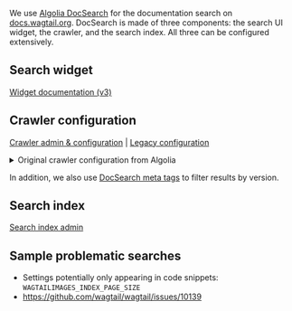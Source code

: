 We use [Algolia DocSearch](https://docsearch.algolia.com/) for the documentation search on [docs.wagtail.org](https://docs.wagtail.org/). DocSearch is made of three components: the search UI widget, the crawler, and the search index. All three can be configured extensively.

## Search widget

[Widget documentation (v3)](https://docsearch.algolia.com/docs/DocSearch-v3)

## Crawler configuration

[Crawler admin & configuration](https://crawler.algolia.com/admin/crawlers/b183d2d0-c453-4b3b-bac5-c703871d0124/overview) | [Legacy configuration](https://github.com/algolia/docsearch-configs/blob/master/configs/wagtail.json)

<details>

<summary>Original crawler configuration from Algolia</summary>

```js
new Crawler({
  rateLimit: 8,
  maxDepth: 10,
  startUrls: ["https://docs.wagtail.org/"],
  renderJavaScript: false,
  sitemaps: [],
  ignoreCanonicalTo: false,
  discoveryPatterns: ["https://docs.wagtail.org/**"],
  schedule: "at 11:26 AM on Monday",
  actions: [
    {
      indexName: "wagtail",
      pathsToMatch: ["https://docs.wagtail.org/**"],
      recordExtractor: ({ helpers }) => {
        return helpers.docsearch({
          recordProps: {
            lvl1: ["header h1", "article h1", "main h1", "h1", "head > title"],
            content: ["article p, article li", "main p, main li", "p, li"],
            lvl0: {
              selectors: "",
              defaultValue: "Documentation",
            },
            lvl2: ["article h2", "main h2", "h2"],
            lvl3: ["article h3", "main h3", "h3"],
            lvl4: ["article h4", "main h4", "h4"],
            lvl5: ["article h5", "main h5", "h5"],
            lvl6: ["article h6", "main h6", "h6"],
          },
          aggregateContent: true,
          recordVersion: "v3",
        });
      },
    },
  ],
  initialIndexSettings: {
    wagtail: {
      attributesForFaceting: ["type", "lang"],
      attributesToRetrieve: [
        "hierarchy",
        "content",
        "anchor",
        "url",
        "url_without_anchor",
        "type",
      ],
      attributesToHighlight: ["hierarchy", "content"],
      attributesToSnippet: ["content:10"],
      camelCaseAttributes: ["hierarchy", "content"],
      searchableAttributes: [
        "unordered(hierarchy.lvl0)",
        "unordered(hierarchy.lvl1)",
        "unordered(hierarchy.lvl2)",
        "unordered(hierarchy.lvl3)",
        "unordered(hierarchy.lvl4)",
        "unordered(hierarchy.lvl5)",
        "unordered(hierarchy.lvl6)",
        "content",
      ],
      distinct: true,
      attributeForDistinct: "url",
      customRanking: [
        "desc(weight.pageRank)",
        "desc(weight.level)",
        "asc(weight.position)",
      ],
      ranking: [
        "words",
        "filters",
        "typo",
        "attribute",
        "proximity",
        "exact",
        "custom",
      ],
      highlightPreTag: '<span class="algolia-docsearch-suggestion--highlight">',
      highlightPostTag: "</span>",
      minWordSizefor1Typo: 3,
      minWordSizefor2Typos: 7,
      allowTyposOnNumericTokens: false,
      minProximity: 1,
      ignorePlurals: true,
      advancedSyntax: true,
      attributeCriteriaComputedByMinProximity: true,
      removeWordsIfNoResults: "allOptional",
    },
  },
  appId: "XSYGEO7KMJ",
  apiKey: "c8556131d460c9e7cd8a218407329e94",
});
```

</details>

In addition, we also use [DocSearch meta tags](https://docsearch.algolia.com/docs/required-configuration#introduce-global-information-as-meta-tags) to filter results by version.

## Search index

[Search index admin](https://www.algolia.com/apps/XSYGEO7KMJ/explorer/browse/wagtail)

## Sample problematic searches

- Settings potentially only appearing in code snippets: `WAGTAILIMAGES_INDEX_PAGE_SIZE`
- https://github.com/wagtail/wagtail/issues/10139